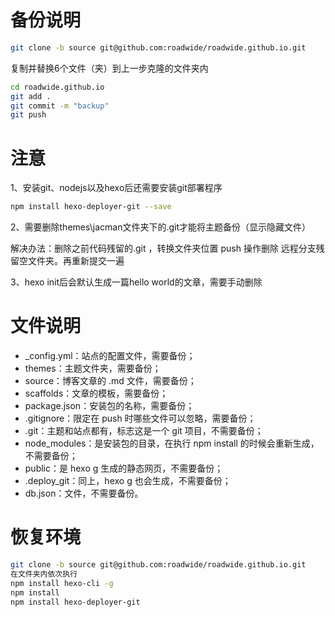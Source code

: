 # 备份说明

```bash
git clone -b source git@github.com:roadwide/roadwide.github.io.git
```

复制并替换6个文件（夹）到上一步克隆的文件夹内

```bash
cd roadwide.github.io
git add .
git commit -m "backup"
git push
```

# 注意

1、安装git、nodejs以及hexo后还需要安装git部署程序

```bash
npm install hexo-deployer-git --save
```

2、需要删除themes\jacman文件夹下的.git才能将主题备份（显示隐藏文件）

解决办法：删除之前代码残留的.git ，转换文件夹位置     push 操作删除 远程分支残留空文件夹。再重新提交一遍

3、hexo init后会默认生成一篇hello world的文章，需要手动删除

# 文件说明

- _config.yml：站点的配置文件，需要备份；
- themes：主题文件夹，需要备份；
- source：博客文章的 .md 文件，需要备份；
- scaffolds：文章的模板，需要备份；
- package.json：安装包的名称，需要备份；
- .gitignore：限定在 push 时哪些文件可以忽略，需要备份；
- .git：主题和站点都有，标志这是一个 git 项目，不需要备份；
- node_modules：是安装包的目录，在执行 npm install 的时候会重新生成，不需要备份；
- public：是 hexo g 生成的静态网页，不需要备份；
- .deploy_git：同上，hexo g 也会生成，不需要备份；
- db.json：文件，不需要备份。

# 恢复环境
```bash
git clone -b source git@github.com:roadwide/roadwide.github.io.git
在文件夹内依次执行
npm install hexo-cli -g
npm install
npm install hexo-deployer-git
```
